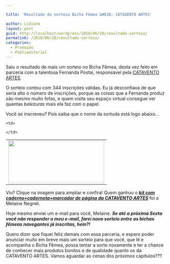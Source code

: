 ```yaml
---

title: 'Resultado do sorteio Bicha Fêmea &#038; CATAVENTO ARTES'

author: Lidiane
layout: post
guid: http://localhost/wordpress/2010/06/28/resultado-sorteio/
permalink: /2010/06/28/resultado-sorteio/
categories:
  - Promoção
  - Publieditorial
---
```

Saiu o resultado de mais um sorteio no Bicha Fêmea, desta vez feito em parceria com a talentosa Fernanda Postai, responsável pela <a href="http://fernandapostai.blogspot.com/" target="_blank">CATAVENTO ARTES</a>.

O sorteio contou com 344 inscrições válidas. Eu já desconfiava de que seria alto o número de inscrições, porque as coisas que a Fernanda produz são mesmo muito fofas, e quem visita seu espaço virtual consegue ver quantas _belezuras_ mais ela faz com o papel.

<!--more-->

Você se inscreveu? Pois saiba que o nome da sortuda está logo abaixo…

<table align="center">
  <tr>
    <td>
      <a href="http://www.trololodemulher.com.br/blog/wp-content/uploads/2010/06/Resultado-final-sorteio-Bicha-Femea-CATAVENTO-ARTEs.jpg"><img class="alignnone size-medium wp-image-4829" title="Resultado final sorteio Bicha Fêmea & CATAVENTO ARTEs" src="http://www.trololodemulher.com.br/blog/wp-content/uploads/2010/06/Resultado-final-sorteio-Bicha-Femea-CATAVENTO-ARTEs-300x133.jpg" alt="" width="300" height="133" /></a>
    </td>
    
    <td>
       
    </td>
  </tr>
</table>

Viu? Clique na imagem para ampliar e confira! Quem ganhou o [**_kit com caderno+caderneta+marcador de página da CATAVENTO ARTES_**](http://www.trololodemulher.com.br/2010/06/14/sorteio-catavento-artes/) foi a Melaine Negreli.

Hoje mesmo enviei um e-mail para você, Melaine. **_Se até a próxima Sexta você não responder o meu e-mail, farei novo sorteio entre as bichas fêmeas navegantes já inscritas, hein?!_**

Quero dizer que fiquei feliz demais com essa parceria, e espero poder anunciar muito em breve mais um sorteio para que você, que lê e acompanha o Bicha Fêmea, possa tentar a sorte novamente e ter a chance de conhecer mais produtos bonitos e de qualidade quanto os da CATAVENTO ARTES. Vamos aguardar as cenas dos próximos capítulos???